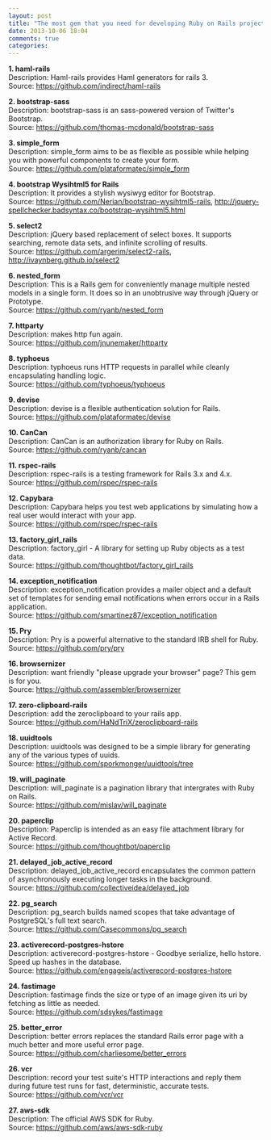 ```yaml
---
layout: post
title: "The most gem that you need for developing Ruby on Rails project"
date: 2013-10-06 18:04
comments: true
categories: 
---
```


<!-- **Content start here** -->
<p>
  <strong>1. haml-rails</strong><br/>
  Description: Haml-rails provides Haml generators for rails 3.<br/>
  Source: <a href="https://github.com/indirect/haml-rails">https://github.com/indirect/haml-rails</a>
</p>
<p>
  <strong>2. bootstrap-sass</strong><br/>
  Description: bootstrap-sass is an sass-powered version of Twitter's Bootstrap.<br/>
  Source: <a href="https://github.com/thomas-mcdonald/bootstrap-sass">https://github.com/thomas-mcdonald/bootstrap-sass</a>
</p>
<p>
  <strong>3. simple_form</strong><br/>
  Description: simple_form aims to be as flexible as possible while helping you with powerful components to create your form.<br/>
  Source: <a href="https://github.com/plataformatec/simple_form">https://github.com/plataformatec/simple_form</a>
</p>
<p>
  <strong>4. bootstrap Wysihtml5 for Rails</strong><br/>
  Description: It provides a stylish wysiwyg editor for Bootstrap.<br/>
  Source: <a href="https://github.com/Nerian/bootstrap-wysihtml5-rails">https://github.com/Nerian/bootstrap-wysihtml5-rails</a>, <a href="http://jquery-spellchecker.badsyntax.co/bootstrap-wysihtml5.html">http://jquery-spellchecker.badsyntax.co/bootstrap-wysihtml5.html</a>
</p>
<p>
  <strong>5. select2</strong><br/>
  Description: jQuery based replacement of select boxes. It supports searching, remote data sets, and infinite scrolling of results.<br/>
  Source: <a href="https://github.com/argerim/select2-rails">https://github.com/argerim/select2-rails</a>, <a href="http://ivaynberg.github.io/select2">http://ivaynberg.github.io/select2</a>
</p>
<p>
  <strong>6. nested_form</strong><br/>
  Description: This is a Rails gem for conveniently manage multiple nested models in a single form. It does so in an unobtrusive way through jQuery or Prototype.<br/>
  Source: <a href="https://github.com/ryanb/nested_form">https://github.com/ryanb/nested_form</a>
</p>
<p>
  <strong>7. httparty</strong><br/>
  Description: makes http fun again.<br/>
  Source: <a href="https://github.com/jnunemaker/httparty">https://github.com/jnunemaker/httparty</a>
</p>
<p>
  <strong>8. typhoeus</strong><br/>
  Description: typhoeus runs HTTP requests in parallel while cleanly encapsulating handling logic.<br/>
  Source: <a href="https://github.com/typhoeus/typhoeus">https://github.com/typhoeus/typhoeus</a>
</p>
<p>
  <strong>9. devise</strong><br/>
  Description: devise is a flexible authentication solution for Rails.<br/>
  Source: <a href="https://github.com/plataformatec/devise">https://github.com/plataformatec/devise</a>
</p>
<p>
  <strong>10. CanCan</strong><br/>
  Description: CanCan is an authorization library for Ruby on Rails.<br/>
  Source: <a href="https://github.com/ryanb/cancan">https://github.com/ryanb/cancan</a>
</p>
<p>
  <strong>11. rspec-rails</strong><br/>
  Description: rspec-rails is a testing framework for Rails 3.x and 4.x.<br/>
  Source: <a href="https://github.com/rspec/rspec-rails">https://github.com/rspec/rspec-rails</a>
</p>
<p>
  <strong>12. Capybara</strong><br/>
  Description: Capybara helps you test web applications by simulating how a real user would interact with your app.<br/>
  Source: <a href="https://github.com/rspec/rspec-rails">https://github.com/rspec/rspec-rails</a>
</p>
<p>
  <strong>13. factory_girl_rails</strong><br/>
  Description: factory_girl - A library for setting up Ruby objects as a test data.<br/>
  Source: <a href="https://github.com/thoughtbot/factory_girl_rails">https://github.com/thoughtbot/factory_girl_rails</a>
</p>
<p>
  <strong>14. exception_notification</strong><br/>
  Description: exception_notification provides a mailer object and a default set of templates for sending email notifications when errors occur in a Rails application.<br/>
  Source: <a href="https://github.com/smartinez87/exception_notification">https://github.com/smartinez87/exception_notification</a>
</p>
<p>
  <strong>15. Pry</strong><br/>
  Description: Pry is a powerful alternative to the standard IRB shell for Ruby.<br/>
  Source: <a href="https://github.com/pry/pry">https://github.com/pry/pry</a>
</p>
<p>
  <strong>16. browsernizer</strong><br/>
  Description: want friendly "please upgrade your browser" page? This gem is for you.<br/>
  Source: <a href="https://github.com/assembler/browsernizer">https://github.com/assembler/browsernizer</a>
</p>
<p>
  <strong>17. zero-clipboard-rails</strong><br/>
  Description: add the zeroclipboard to your rails app.<br/>
  Source: <a href="https://github.com/HaNdTriX/zeroclipboard-rails">https://github.com/HaNdTriX/zeroclipboard-rails</a>
</p>
<p>
  <strong>18. uuidtools</strong><br/>
  Description: uuidtools was designed to be a simple library for generating any of the various types of uuids.<br/>
  Source: <a href="https://github.com/sporkmonger/uuidtools/tree/">https://github.com/sporkmonger/uuidtools/tree</a>
</p>
<p>
  <strong>19. will_paginate</strong><br/>
  Description: will_paginate is a pagination library that intergrates with Ruby on Rails.<br/>
  Source: <a href="https://github.com/mislav/will_paginate">https://github.com/mislav/will_paginate</a>
</p>
<p>
  <strong>20. paperclip</strong><br/>
  Description: Paperclip is intended as an easy file attachment library for Active Record.<br/>
  Source: <a href="https://github.com/thoughtbot/paperclip">https://github.com/thoughtbot/paperclip</a>
</p>
<p>
  <strong>21. delayed_job_active_record</strong><br/>
  Description: delayed_job_active_record encapsulates the common pattern of asynchronously executing longer tasks in the background.<br/>
  Source: <a href="https://github.com/collectiveidea/delayed_job">https://github.com/collectiveidea/delayed_job</a>
</p>
<p>
  <strong>22. pg_search</strong><br/>
  Description: pg_search builds named scopes that take advantage of PostgreSQL's full text search.<br/>
  Source: <a href="https://github.com/Casecommons/pg_search">https://github.com/Casecommons/pg_search</a>
</p>
<p>
  <strong>23. activerecord-postgres-hstore</strong><br/>
  Description: activerecord-postgres-hstore - Goodbye serialize, hello hstore. Speed up hashes in the database.<br/>
  Source: <a href="https://github.com/engageis/activerecord-postgres-hstore">https://github.com/engageis/activerecord-postgres-hstore</a>
</p>
<p>
  <strong>24. fastimage</strong><br/>
  Description: fastimage finds the size or type of an image given its uri by fetching as little as needed.<br/>
  Source: <a href="https://github.com/sdsykes/fastimage">https://github.com/sdsykes/fastimage</a>
</p>
<p>
  <strong>25. better_error</strong><br/>
  Description: better errors replaces the standard Rails error page with a much better and more useful error page.<br/>
  Source: <a href="https://github.com/charliesome/better_errors">https://github.com/charliesome/better_errors</a>
</p>
<p>
  <strong>26. vcr</strong><br/>
  Description: record your test suite's HTTP interactions and reply them during future test runs for fast, deterministic, accurate tests.<br/>
  Source: <a href="https://github.com/vcr/vcr">https://github.com/vcr/vcr</a>
</p>
<p>
  <strong>27. aws-sdk</strong><br/>
  Description: The official AWS SDK for Ruby.<br/>
  Source: <a href="https://github.com/aws/aws-sdk-ruby">https://github.com/aws/aws-sdk-ruby</a>
</p>